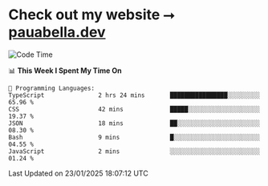 # Check out my website ⭢ [pauabella.dev](https://pauabella.dev)

<!--START_SECTION:waka-->
![Code Time](http://img.shields.io/badge/Code%20Time-4%2C007%20hrs%206%20mins-blue)

📊 **This Week I Spent My Time On** 

```text
💬 Programming Languages: 
TypeScript               2 hrs 24 mins       ████████████████░░░░░░░░░   65.96 % 
CSS                      42 mins             █████░░░░░░░░░░░░░░░░░░░░   19.37 % 
JSON                     18 mins             ██░░░░░░░░░░░░░░░░░░░░░░░   08.30 % 
Bash                     9 mins              █░░░░░░░░░░░░░░░░░░░░░░░░   04.55 % 
JavaScript               2 mins              ░░░░░░░░░░░░░░░░░░░░░░░░░   01.24 % 
```


 Last Updated on 23/01/2025 18:07:12 UTC
<!--END_SECTION:waka-->
